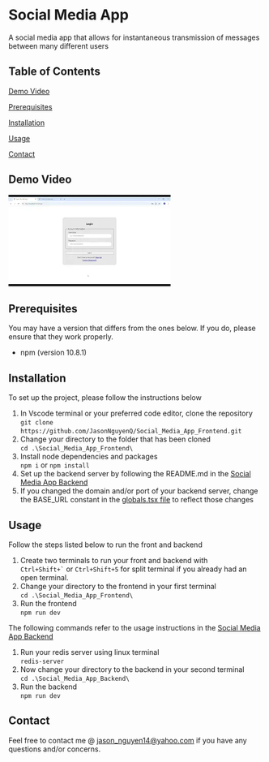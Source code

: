 # Social Media App
A social media app that allows for instantaneous transmission of messages between many different users
## Table of Contents
[Demo Video](#demo-video)

[Prerequisites](#prerequisites)

[Installation](#installation)

[Usage](#usage)

[Contact](#contact)
## Demo Video
[![Social Media App Demo](https://github.com/JasonNguyenQ/Social_Media_App_Frontend/blob/master/mq2.webp?raw=true)](https://youtu.be/jXCQX3M2-uY)

## Prerequisites

You may have a version that differs from the ones below. If you do, please ensure that they work properly.
* npm (version 10.8.1)

## Installation

To set up the project, please follow the instructions below
1. In Vscode terminal or your preferred code editor, clone the repository <br/>```git clone https://github.com/JasonNguyenQ/Social_Media_App_Frontend.git```
2. Change your directory to the folder that has been cloned <br/> ```cd .\Social_Media_App_Frontend\```
3. Install node dependencies and packages <br/> ```npm i``` or ```npm install```
4. Set up the backend server by following the README.md in the [Social Media App Backend](https://github.com/JasonNguyenQ/Social_Media_App_Backend)
5. If you changed the domain and/or port of your backend server, change the BASE_URL constant in the [globals.tsx file](https://github.com/JasonNguyenQ/Social_Media_App_Frontend/blob/master/constants/globals.tsx) to reflect those changes
 
## Usage

Follow the steps listed below to run the front and backend
1. Create two terminals to run your front and backend with <br/>``` Ctrl+Shift+` ``` or ``` Ctrl+Shift+5 ``` for split terminal if you already had an open terminal.
2. Change your directory to the frontend in your first terminal <br/>  ```cd .\Social_Media_App_Frontend\```
3. Run the frontend <br/>```npm run dev```

The following commands refer to the usage instructions in the [Social Media App Backend](https://github.com/JasonNguyenQ/Social_Media_App_Backend)
1. Run your redis server using linux terminal <br/> ```redis-server```
2. Now change your directory to the backend in your second terminal <br/> ```cd .\Social_Media_App_Backend\```
3. Run the backend <br/>```npm run dev```

## Contact
Feel free to contact me @ [jason_nguyen14@yahoo.com](mailto:jason_nguyen14@yahoo.com) if you have any questions and/or concerns.
